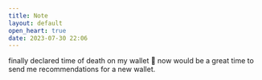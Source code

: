 ```yaml
---
title: Note
layout: default
open_heart: true
date: 2023-07-30 22:06
---
```


finally declared time of death on my wallet 🫠 now would be a great time to send me recommendations for a new wallet.
